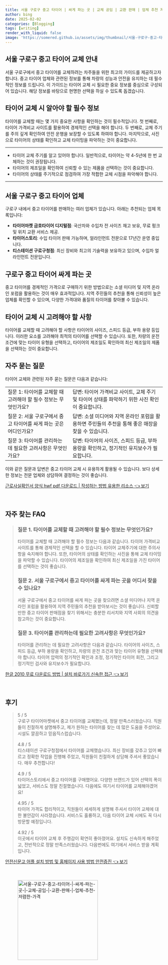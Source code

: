 ```yaml
---
title: 서울 구로구 중고 타이어 | 싸게 파는 곳 | 교체 공임 | 교환 판매 | 업체 추천 저렴한 가격
author: bing
date: 2025-02-02
categories: [Blogging]
tags: [writing]
render_with_liquid: false
image: 'https://somered.github.io/assets/img/thumbnail/서울-구로구-중고-타이어-|-싸게-파는-곳-|-교체-공임-|-교환-판매-|-업체-추천-저렴한-가격.webp'
---
```



<h2 id='중고 타이어 교체 안내'>서울 구로구 중고 타이어 교체 안내</h2>

<p>서울 구로구에서 중고 타이어를 교체하려는 차주들을 위한 최고의 가이드를 제공하고자 합니다. 중고 타이어 업체와 관련된 정보를 통해 차량의 성능과 안전을 유지하는 데 필수적인 정보를 드립니다. 이 가이드는 타이어 교체 시 필요한 중요 정보를 중심으로 구성되어 있습니다. 해당 정보를 바탕으로 현명한 선택을 하실 수 있도록 돕겠습니다.</p>

<h2 id='타이어 교체 시 알아야 할 정보'>타이어 교체 시 알아야 할 필수 정보</h2>

<p>타이어를 교체할 때는 몇 가지 중요한 사항을 확인하는 것이 필수적입니다. 첫 번째로, 타이어 가격비교 사이트를 활용하여 경제적인 선택을 해야 합니다. 두 번째로, 교체 주기를 주의 깊게 확인하여 안전 운행을 보장할 수 있도록 하여야 합니다. 마지막으로, 사진으로 타이어의 상태를 확인하고 교체 타이밍을 파악하는 것이 중요합니다.</p>

<hr />

<ul>
    <li>타이어 교체 주기를 알고 있어야 합니다. 일반적으로, 타이어는 약 4-5년에 한 번 교체하는 것이 권장됩니다.</li>
    <li>타이어의 제조일을 확인하여 신뢰할 수 있는 제품을 선택하는 것이 중요합니다.</li>
    <li>타이어의 상태를 주기적으로 점검하여 가장 적합한 교체 시점을 파악해야 합니다.</li>
</ul>

<hr />

<h2 id='구로구 중고 타이어 업체'>서울 구로구 중고 타이어 업체</h2>

<p>구로구 내에서 중고 타이어를 판매하는 여러 업체가 있습니다. 아래는 추천되는 업체 목록입니다:</p>

<ul>
    <li><b>타이어마켓 금호타이어 디지털점</b>: 국산차와 수입차 전 사이즈 재고 보유, 무료 펑크 및 위치 교환 서비스 제공.</li>
    <li><b>타이어스토리</b>: 수입 타이어 판매 가능하며, 얼라인먼트 전문으로 17년간 운영 중입니다.</li>
    <li><b>티스테이션 구로구청점</b>: 최신 장비와 최고의 기술력을 보유하고 있으며, 수입차 얼라인먼트 전문입니다.</li>
</ul>

<h2 id='중고 타이어 싸게 파는 방법'>구로구 중고 타이어 싸게 파는 곳</h2>

<p>중고 타이어를 경제적인 가격으로 구매하기 위한 방법으로는 소셜 미디어 및 지역 온라인 포럼을 활용하는 것이 매우 효과적입니다. 지역 주민들의 추천을 통해 신뢰성이 높은 업체를 확인할 수 있으며, 다양한 가격대와 품질의 타이어를 찾아볼 수 있습니다.</p>

<h2 id='타이어 교체 시 고려사항'>타이어 교체 시 고려해야 할 사항</h2>

<p>타이어를 교체할 때 고려해야 할 사항은 타이어의 사이즈, 스피드 등급, 부하 용량 등입니다. 이러한 요소를 고려해야 최적의 타이어를 선택할 수 있습니다. 또한, 차량의 운전 조건에 맞는 타이어 유형을 선택하고, 타이어의 제조일도 확인하여 최신 제조일의 제품을 선택하는 것이 중요합니다.</p>

<h2 id='자주 묻는 질문'>자주 묻는 질문</h2>

<p>타이어 교체와 관련된 자주 묻는 질문은 다음과 같습니다:</p>

<table>
    <tr>
        <td>질문 1: 타이어를 교체할 때 고려해야 할 필수 정보는 무엇인가요?</td>
        <td>답변: 타이어 가격비교 사이트, 교체 주기 및 타이어 상태를 파악하기 위한 사진 확인이 중요합니다.</td>
    </tr>
    <tr>
        <td>질문 2: 서울 구로구에서 중고 타이어를 싸게 파는 곳은 어디인가요?</td>
        <td>답변: 소셜 미디어와 지역 온라인 포럼을 활용하면 주민들의 추천을 통해 좋은 매장을 찾을 수 있습니다.</td>
    </tr>
    <tr>
        <td>질문 3: 타이어를 관리하는 데 필요한 고려사항은 무엇인가요?</td>
        <td>답변: 타이어의 사이즈, 스피드 등급, 부하 용량을 확인하고, 정기적인 유지보수가 필요합니다.</td>
    </tr>
</table>

<p>이와 같은 질문과 답변은 중고 타이어 교체 시 유용하게 활용될 수 있습니다. 보다 상세한 정보는 전문 업체와 상담하여 결정하는 것이 좋습니다.</p>


<p><a class="click-button" title="근로사실확인서 양식 hwf pdf 다운로드 | 작성하는 방법 유용한 리소스" href="https://somered.github.io/posts/%EA%B7%BC%EB%A1%9C%EC%82%AC%EC%8B%A4%ED%99%95%EC%9D%B8%EC%84%9C-%EC%96%91%EC%8B%9D-hwf-pdf-%EB%8B%A4%EC%9A%B4%EB%A1%9C%EB%93%9C-%EC%9E%91%EC%84%B1%ED%95%98%EB%8A%94-%EB%B0%A9%EB%B2%95-%EC%9C%A0%EC%9A%A9%ED%95%9C-%EB%A6%AC%EC%86%8C%EC%8A%A4/" rel="dofollow">근로사실확인서 양식 hwf pdf 다운로드 | 작성하는 방법 유용한 리소스 👈 보기</a></p><br>
<h2 id='자주_찾는_FAQ'>자주 찾는 FAQ</h2>
<div itemscope="" itemtype="https://schema.org/FAQPage"> 
<blockquote> 
<div itemscope="" itemprop="mainEntity" itemtype="https://schema.org/Question"> 
<h3 itemprop="name">질문 1. 타이어를 교체할 때 고려해야 할 필수 정보는 무엇인가요?</h3> 
<div itemscope="" itemprop="acceptedAnswer" itemtype="https://schema.org/Answer"> 
<span itemprop="text"> 
<p>타이어를 교체할 때 고려해야 할 필수 정보는 다음과 같습니다. 타이어 가격비교 사이트를 통해 경제적인 선택을 할 수 있습니다. 타이어 교체주기에 대한 주의사항을 숙지해야 합니다. 또한, 타이어의 상태를 확인하는 사진을 통해 교체 타이밍을 파악할 수 있습니다. 타이어의 제조일을 확인하여 최신 제조일을 가진 타이어를 선택하는 것이 좋습니다.</p> 
</span> 
</div> 
</div> 

<div itemscope="" itemprop="mainEntity" itemtype="https://schema.org/Question"> 
<h3 itemprop="name">질문 2. 서울 구로구에서 중고 타이어를 싸게 파는 곳을 어디서 찾을 수 있나요?</h3> 
<div itemscope="" itemprop="acceptedAnswer" itemtype="https://schema.org/Answer"> 
<span itemprop="text"> 
<p>서울 구로구에서 중고 타이어를 싸게 파는 곳을 찾으려면 소셜 미디어나 지역 온라인 포럼을 활용하여 지역 주민들의 추천을 받아보시는 것이 좋습니다. 신뢰할 만한 중고 타이어 판매점을 찾기 위해서는 충분한 리서치와 지역 사회의 의견을 참고하는 것이 중요합니다.</p> 
</span> 
</div> 
</div> 

<div itemscope="" itemprop="mainEntity" itemtype="https://schema.org/Question"> 
<h3 itemprop="name">질문 3. 타이어를 관리하는데 필요한 고려사항은 무엇인가요?</h3> 
<div itemscope="" itemprop="acceptedAnswer" itemtype="https://schema.org/Answer"> 
<span itemprop="text"> 
<p>타이어를 관리하는 데 필요한 고려사항은 다음과 같습니다. 타이어의 사이즈, 스피드 등급, 부하 용량을 확인하고, 차량의 운전 조건과 맞는 타이어 유형을 선택해야 합니다. 타이어 압력의 정기적인 확인과 조정, 정기적인 타이어 회전, 그리고 정기적인 검사와 유지보수가 필요합니다.</p> 
</span> 
</div> 
</div> 

</blockquote> 
</div>
<p><a class="click-button" title="한글 2010 무료 다운로드 방법 | 설치 바로가기 신속한 접근" href="https://somered.github.io/posts/%ED%95%9C%EA%B8%80-2010-%EB%AC%B4%EB%A3%8C-%EB%8B%A4%EC%9A%B4%EB%A1%9C%EB%93%9C-%EB%B0%A9%EB%B2%95-%EC%84%A4%EC%B9%98-%EB%B0%94%EB%A1%9C%EA%B0%80%EA%B8%B0-%EC%8B%A0%EC%86%8D%ED%95%9C-%EC%A0%91%EA%B7%BC/" rel="dofollow">한글 2010 무료 다운로드 방법 | 설치 바로가기 신속한 접근 👈 보기</a></p><br>
<h2 id='후기'>후기</h2>
<div itemscope itemtype="https://schema.org/Product">
  <blockquote>
  <div itemprop="review" itemscope itemtype="https://schema.org/Review">
      <div itemprop="reviewRating" itemscope itemtype="https://schema.org/Rating"> <span itemprop="ratingValue">5</span> / <span itemprop="bestRating">5</span> </div>
      <span itemprop="reviewBody">구로구 타이어마켓에서 중고 타이어를 교체했는데, 정말 만족스러웠습니다. 직원들이 친절하게 설명해주고, 제가 원하는 타이어를 찾는 데 많은 도움을 주셨어요. 시설도 깔끔하고 믿음직스럽습니다.</span>
  </div>
  <br>
  <div itemprop="review" itemscope itemtype="https://schema.org/Review">
      <div itemprop="reviewRating" itemscope itemtype="https://schema.org/Rating"> <span itemprop="ratingValue">4.8</span> / <span itemprop="bestRating">5</span> </div>
      <span itemprop="reviewBody">티스테이션 구로구청점에서 타이어를 교체했습니다. 최신 장비를 갖추고 있어 빠르고 정확한 작업을 진행해 주었고, 직원들이 친절하게 상담해 주셔서 좋았습니다. 매우 추천합니다!</span>
  </div>
  <br>
  <div itemprop="review" itemscope itemtype="https://schema.org/Review">
      <div itemprop="reviewRating" itemscope itemtype="https://schema.org/Rating"> <span itemprop="ratingValue">4.9</span> / <span itemprop="bestRating">5</span> </div>
      <span itemprop="reviewBody">타이어스토리에서 중고 타이어를 구매했어요. 다양한 브랜드가 있어 선택의 폭이 넓었고, 서비스도 정말 친절했습니다. 다음에도 여기서 타이어를 교체해야겠어요!</span>
  </div>
  <br>
  <div itemprop="review" itemscope itemtype="https://schema.org/Review">
      <div itemprop="reviewRating" itemscope itemtype="https://schema.org/Rating"> <span itemprop="ratingValue">4.95</span> / <span itemprop="bestRating">5</span> </div>
      <span itemprop="reviewBody">타이어 가격도 합리적이고, 직원들이 세세하게 설명해 주셔서 타이어 교체에 대한 불안감이 사라졌습니다. 서비스도 훌륭하고, 다음 타이어 교체 시에도 꼭 다시 방문할 예정입니다.</span>
  </div>
  <br>
  <div itemprop="review" itemscope itemtype="https://schema.org/Review">
      <div itemprop="reviewRating" itemscope itemtype="https://schema.org/Rating"> <span itemprop="ratingValue">4.92</span> / <span itemprop="bestRating">5</span> </div>
      <span itemprop="reviewBody">이곳에서 타이어 교체 후 주행감이 확연히 좋아졌어요. 설치도 신속하게 해주었고, 전반적으로 정말 만족스러웠습니다. 다음번에도 여기에서 서비스 받을 계획입니다.</span>
  </div>
  </blockquote>
</div>
<p><a class="click-button" title="안전신문고 어플 설치 방법 및 홈페이지 사용 방법 안전증진" href="https://somered.github.io/posts/%EC%95%88%EC%A0%84%EC%8B%A0%EB%AC%B8%EA%B3%A0-%EC%96%B4%ED%94%8C-%EC%84%A4%EC%B9%98-%EB%B0%A9%EB%B2%95-%EB%B0%8F-%ED%99%88%ED%8E%98%EC%9D%B4%EC%A7%80-%EC%82%AC%EC%9A%A9-%EB%B0%A9%EB%B2%95-%EC%95%88%EC%A0%84%EC%A6%9D%EC%A7%84/" rel="dofollow">안전신문고 어플 설치 방법 및 홈페이지 사용 방법 안전증진 👈 보기</a></p><br>
<figure class="image"><img src="https://somered.github.io/assets/img/thumbnail/서울-구로구-중고-타이어-|-싸게-파는-곳-|-교체-공임-|-교환-판매-|-업체-추천-저렴한-가격.webp" alt="서울-구로구-중고-타이어-|-싸게-파는-곳-|-교체-공임-|-교환-판매-|-업체-추천-저렴한-가격" width="256" height="256"></figure>